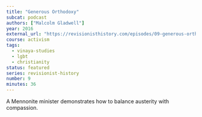 ```yaml
---
title: "Generous Orthodoxy"
subcat: podcast
authors: ["Malcolm Gladwell"]
year: 2016
external_url: "https://revisionisthistory.com/episodes/09-generous-orthodoxy"
course: activism
tags:
  - vinaya-studies
  - lgbt
  - christianity
status: featured
series: revisionist-history
number: 9
minutes: 36
---
```


A Mennonite minister demonstrates how to balance austerity with compassion.


